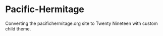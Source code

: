 # Pacific-Hermitage
Converting the pacifichermitage.org site to Twenty Nineteen with custom child theme.

